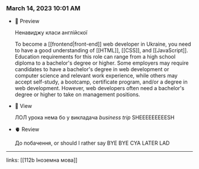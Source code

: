 
### March 14, 2023 10:01 AM

- 👀 Preview
    
    Ненавиджу класи англійскої
    
    To become a [[frontend|front-end]] web developer in Ukraine, you need to have a good understanding of [[HTML]], [[CSS]], and [[JavaScript]]. Education requirements for this role can range from a high school diploma to a bachelor's degree or higher. Some employers may require candidates to have a bachelor's degree in web development or computer science and relevant work experience, while others may accept self-study, a bootcamp, certificate program, and/or a degree in web development. However, web developers often need a bachelor's degree or higher to take on management positions.
    
- 🧠 View
    
    ЛОЛ урока нема бо у викладача *business trip* SHEEEEEEEEESH
    
- 🫀 Review
    
    До побачення, or should I rather say BYE BYE CYA LATER LAD
    






---

links: [[112b Іноземна мова]]

